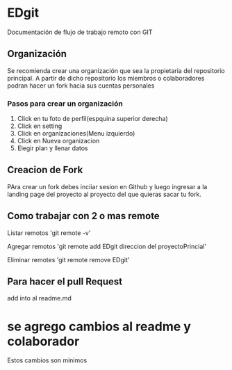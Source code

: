 # EDgit

Documentación de flujo de trabajo remoto con GIT

## Organización
Se recomienda crear una organización que sea la propietaria del repositorio principal. A partir de dicho repositorio los miembros o colaboradores podran hacer un fork hacia sus cuentas personales

### Pasos para crear un organización
 
1. Click en tu foto de perfil(espquina superior derecha)
2. Click en setting
3. Click en organizaciones(Menu izquierdo)
4. Click en Nueva organizacion
5. Elegir plan y llenar datos


## Creacion de Fork
 
PAra crear un fork debes inciiar sesion en Github y luego ingresar a la landing page del proyecto al proyecto del que quieras sacar tu fork.

## Como trabajar con 2 o mas remote
Listar remotos
'git remote -v'

Agregar remotos
'git remote add EDgit direccion del proyectoPrincial'

Eliminar remotes
'git remote remove EDgit'

## Para hacer el pull Request
add into al readme.md


# se agrego cambios al readme y colaborador
Estos cambios son minimos


